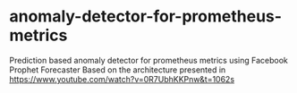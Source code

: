 # anomaly-detector-for-prometheus-metrics
 Prediction based anomaly detector for prometheus metrics using Facebook Prophet Forecaster
 Based on the architecture presented in https://www.youtube.com/watch?v=0R7UbhKKPnw&t=1062s